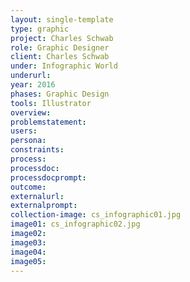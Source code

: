 ```yaml
---
layout: single-template
type: graphic
project: Charles Schwab
role: Graphic Designer
client: Charles Schwab
under: Infographic World
underurl:
year: 2016
phases: Graphic Design
tools: Illustrator
overview:
problemstatement:
users:
persona:
constraints:
process:
processdoc:
processdocprompt:
outcome:
externalurl:
externalprompt:
collection-image: cs_infographic01.jpg
image01: cs_infographic02.jpg
image02:
image03:
image04:
image05:
---
```


